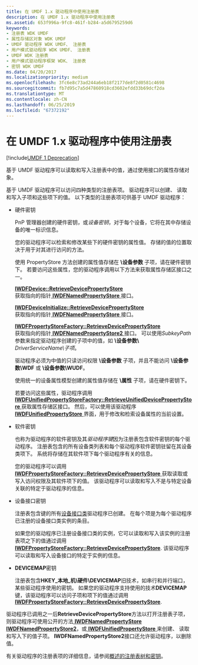 ```yaml
---
title: 在 UMDF 1.x 驱动程序中使用注册表
description: 在 UMDF 1.x 驱动程序中使用注册表
ms.assetid: 653f996a-9fc8-461f-b284-a5d6795259d6
keywords:
- 注册表 WDK UMDF
- 属性存储区对象 WDK UMDF
- UMDF 驱动程序 WDK UMDF、 注册表
- 用户模式驱动程序 WDK UMDF、 注册表
- UMDF WDK 注册表
- 用户模式驱动程序框架 WDK、 注册表
- 密钥 WDK UMDF
ms.date: 04/20/2017
ms.localizationpriority: medium
ms.openlocfilehash: 3fc6e8c73ad244a6eb18f2177de8f2d0581c4698
ms.sourcegitcommit: fb7d95c7a5d47860918cd3602efdd33b69dcf2da
ms.translationtype: MT
ms.contentlocale: zh-CN
ms.lasthandoff: 06/25/2019
ms.locfileid: "67372192"
---
```

# <a name="using-the-registry-in-umdf-1x-drivers"></a>在 UMDF 1.x 驱动程序中使用注册表


[!include[UMDF 1 Deprecation](../umdf-1-deprecation.md)]

基于 UMDF 驱动程序可以读取和写入注册表中的值，通过使用接口的属性存储对象。

基于 UMDF 驱动程序可以访问四种类型的注册表项。 驱动程序可以创建、 读取和写入子项和这些项下的值。 以下类型的注册表项可供基于 UMDF 驱动程序：

- 硬件密钥

  PnP 管理器创建的硬件密钥，或*设备密钥*，对于每个设备，它将在其中存储设备的唯一标识信息。

  您的驱动程序可以检索和修改某些下的硬件密钥的属性值。 存储的值的位置取决于用于对其进行访问的方法。

  使用 PropertyStore 方法创建的属性值存储在 **\\设备参数** 子项，请在硬件密钥下。 若要访问这些属性，您的驱动程序调用以下方法来获取属性存储区接口之一。

  <a href="" id="iwdfdevice--retrievedevicepropertystore"></a>[**IWDFDevice::RetrieveDevicePropertyStore**](https://docs.microsoft.com/windows-hardware/drivers/ddi/content/wudfddi/nf-wudfddi-iwdfdevice-retrievedevicepropertystore)  
  获取指向的指针[ **IWDFNamedPropertyStore** ](https://docs.microsoft.com/windows-hardware/drivers/ddi/content/wudfddi/nn-wudfddi-iwdfnamedpropertystore)接口。

  <a href="" id="iwdfdeviceinitialize--retrievedevicepropertystore"></a>[**IWDFDeviceInitialize::RetrieveDevicePropertyStore**](https://docs.microsoft.com/windows-hardware/drivers/ddi/content/wudfddi/nf-wudfddi-iwdfdeviceinitialize-retrievedevicepropertystore)  
  获取指向的指针[ **IWDFNamedPropertyStore** ](https://docs.microsoft.com/windows-hardware/drivers/ddi/content/wudfddi/nn-wudfddi-iwdfnamedpropertystore)接口。

  <a href="" id="iwdfpropertystorefactory--retrievedevicepropertystore"></a>[**IWDFPropertyStoreFactory::RetrieveDevicePropertyStore**](https://docs.microsoft.com/windows-hardware/drivers/ddi/content/wudfddi/nf-wudfddi-iwdfpropertystorefactory-retrievedevicepropertystore)  
  获取指向的指针[ **IWDFNamedPropertyStore2** ](https://docs.microsoft.com/windows-hardware/drivers/ddi/content/wudfddi/nn-wudfddi-iwdfnamedpropertystore2)接口。 可以使用*SubkeyPath*参数来指定驱动程序创建的子项中的值，如 **\\设备参数\\** <em>DriverServiceName\\子项</em>。

  驱动程序必须为中值的只读访问权限 **\\设备参数** 子项，并且不能访问 **\\设备参数\\WDF** 或 **\\设备参数\\WUDF**。

  使用统一的设备属性模型创建的属性值存储在 **\\属性** 子项，请在硬件密钥下。

  若要访问这些属性，驱动程序调用[ **IWDFUnifiedPropertyStoreFactory::RetrieveUnifiedDevicePropertyStore** ](https://docs.microsoft.com/windows-hardware/drivers/ddi/content/wudfddi/nf-wudfddi-iwdfunifiedpropertystorefactory-retrieveunifieddevicepropertystore)获取属性存储区接口。 然后，可以使用该驱动程序[ **IWDFUnifiedPropertyStore** ](https://docs.microsoft.com/windows-hardware/drivers/ddi/content/wudfddi/nn-wudfddi-iwdfunifiedpropertystore)界面，用于修改和检索设备属性的当前设置。

- 软件密钥

  也称为驱动程序的软件密钥及其*驱动程序键*因为注册表包含软件密钥的每个驱动程序。 注册表包含的所有设备类列表和每个驱动程序软件密钥驻留在其设备类项下。 系统将存储在其软件项下每个驱动程序有关的信息。

  您的驱动程序可以调用[ **IWDFPropertyStoreFactory::RetrieveDevicePropertyStore** ](https://docs.microsoft.com/windows-hardware/drivers/ddi/content/wudfddi/nf-wudfddi-iwdfpropertystorefactory-retrievedevicepropertystore)获取读取或写入访问权限及其软件项下的值。 该驱动程序可以读取和写入不是与特定设备关联的特定于驱动程序的信息。

- 设备接口密钥

  注册表包含键的所有[设备接口类](https://docs.microsoft.com/windows-hardware/drivers/install/device-interface-classes)驱动程序已创建。 在每个项是为每个驱动程序已注册的设备接口类实例的条目。

  如果您的驱动程序已注册设备接口类的实例，它可以读取和写入该实例的注册表项之下的值通过调用[ **IWDFPropertyStoreFactory::RetrieveDevicePropertyStore**](https://docs.microsoft.com/windows-hardware/drivers/ddi/content/wudfddi/nf-wudfddi-iwdfpropertystorefactory-retrievedevicepropertystore). 该驱动程序可以读取和写入设备接口的特定于实例的信息。

- **DEVICEMAP**密钥

  注册表包含**HKEY\_本地\_机\\硬件\\DEVICEMAP**旧技术，如串行和并行端口，某些驱动程序使用的密钥。 如果您的驱动程序支持使用的技术**DEVICEMAP**键，该驱动程序可以访问子项和项下的值通过调用[ **IWDFPropertyStoreFactory::RetrieveDevicePropertyStore**](https://docs.microsoft.com/windows-hardware/drivers/ddi/content/wudfddi/nf-wudfddi-iwdfpropertystorefactory-retrievedevicepropertystore).

驱动程序已调用之一后**RetrieveDevicePropertyStore**方法以打开注册表子项，则驱动程序可使用公开的方法[ **IWDFNamedPropertyStore** ](https://docs.microsoft.com/windows-hardware/drivers/ddi/content/wudfddi/nn-wudfddi-iwdfnamedpropertystore)[ **IWDFNamedPropertyStore2**](https://docs.microsoft.com/windows-hardware/drivers/ddi/content/wudfddi/nn-wudfddi-iwdfnamedpropertystore2)，或[ **IWDFUnifiedPropertyStore** ](https://docs.microsoft.com/windows-hardware/drivers/ddi/content/wudfddi/nn-wudfddi-iwdfunifiedpropertystore)来创建、 读取和写入下的值子项。 **IWDFNamedPropertyStore2**接口还允许驱动程序，以删除值。

有关驱动程序的注册表项的详细信息，请参阅[概述的注册表树和密钥](https://docs.microsoft.com/windows-hardware/drivers/install/overview-of-registry-trees-and-keys)。

 

 





